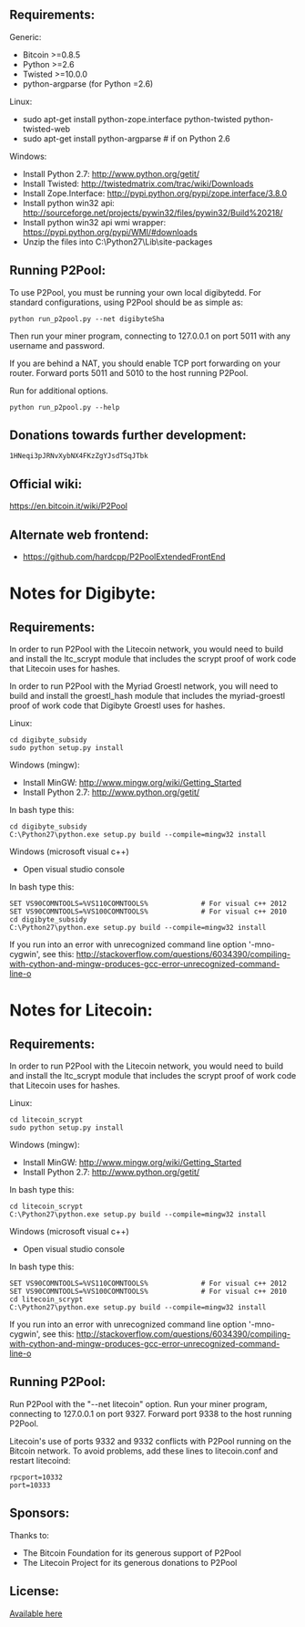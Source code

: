 Requirements:
-------------------------
Generic:
* Bitcoin >=0.8.5
* Python >=2.6
* Twisted >=10.0.0
* python-argparse (for Python =2.6)

Linux:
* sudo apt-get install python-zope.interface python-twisted python-twisted-web
* sudo apt-get install python-argparse # if on Python 2.6

Windows:
* Install Python 2.7: http://www.python.org/getit/
* Install Twisted: http://twistedmatrix.com/trac/wiki/Downloads
* Install Zope.Interface: http://pypi.python.org/pypi/zope.interface/3.8.0
* Install python win32 api: http://sourceforge.net/projects/pywin32/files/pywin32/Build%20218/
* Install python win32 api wmi wrapper: https://pypi.python.org/pypi/WMI/#downloads
* Unzip the files into C:\Python27\Lib\site-packages

Running P2Pool:
-------------------------
To use P2Pool, you must be running your own local digibytedd. For standard
configurations, using P2Pool should be as simple as:

    python run_p2pool.py --net digibyteSha

Then run your miner program, connecting to 127.0.0.1 on port 5011 with any
username and password.

If you are behind a NAT, you should enable TCP port forwarding on your
router. Forward ports 5011 and 5010 to the host running P2Pool.

Run for additional options.

    python run_p2pool.py --help

Donations towards further development:
-------------------------
    1HNeqi3pJRNvXybNX4FKzZgYJsdTSqJTbk

Official wiki:
-------------------------
https://en.bitcoin.it/wiki/P2Pool

Alternate web frontend:
-------------------------
* https://github.com/hardcpp/P2PoolExtendedFrontEnd

Notes for Digibyte:
=========================
Requirements:
-------------------------
In order to run P2Pool with the Litecoin network, you would need to build and install the
ltc_scrypt module that includes the scrypt proof of work code that Litecoin uses for hashes.

In order to run P2Pool with the Myriad Groestl network, you will need to build and install the 
groestl_hash module that includes the myriad-groestl proof of work code that Digibyte Groestl uses
for hashes.

Linux:

    cd digibyte_subsidy
    sudo python setup.py install

Windows (mingw):
* Install MinGW: http://www.mingw.org/wiki/Getting_Started
* Install Python 2.7: http://www.python.org/getit/

In bash type this:

    cd digibyte_subsidy
    C:\Python27\python.exe setup.py build --compile=mingw32 install

Windows (microsoft visual c++)
* Open visual studio console

In bash type this:

    SET VS90COMNTOOLS=%VS110COMNTOOLS%	           # For visual c++ 2012
    SET VS90COMNTOOLS=%VS100COMNTOOLS%             # For visual c++ 2010
    cd digibyte_subsidy
    C:\Python27\python.exe setup.py build --compile=mingw32 install
	
If you run into an error with unrecognized command line option '-mno-cygwin', see this:
http://stackoverflow.com/questions/6034390/compiling-with-cython-and-mingw-produces-gcc-error-unrecognized-command-line-o

Notes for Litecoin:
=========================
Requirements:
-------------------------
In order to run P2Pool with the Litecoin network, you would need to build and install the
ltc_scrypt module that includes the scrypt proof of work code that Litecoin uses for hashes.

Linux:

    cd litecoin_scrypt
    sudo python setup.py install

Windows (mingw):
* Install MinGW: http://www.mingw.org/wiki/Getting_Started
* Install Python 2.7: http://www.python.org/getit/

In bash type this:

    cd litecoin_scrypt
    C:\Python27\python.exe setup.py build --compile=mingw32 install

Windows (microsoft visual c++)
* Open visual studio console

In bash type this:

    SET VS90COMNTOOLS=%VS110COMNTOOLS%	           # For visual c++ 2012
    SET VS90COMNTOOLS=%VS100COMNTOOLS%             # For visual c++ 2010
    cd litecoin_scrypt
    C:\Python27\python.exe setup.py build --compile=mingw32 install
	
If you run into an error with unrecognized command line option '-mno-cygwin', see this:
http://stackoverflow.com/questions/6034390/compiling-with-cython-and-mingw-produces-gcc-error-unrecognized-command-line-o

Running P2Pool:
-------------------------
Run P2Pool with the "--net litecoin" option.
Run your miner program, connecting to 127.0.0.1 on port 9327.
Forward port 9338 to the host running P2Pool.

Litecoin's use of ports 9332 and 9332 conflicts with P2Pool running on
the Bitcoin network. To avoid problems, add these lines to litecoin.conf
and restart litecoind:

    rpcport=10332
    port=10333

Sponsors:
-------------------------

Thanks to:
* The Bitcoin Foundation for its generous support of P2Pool
* The Litecoin Project for its generous donations to P2Pool
 
License:
-------------------------

[Available here](COPYING)


